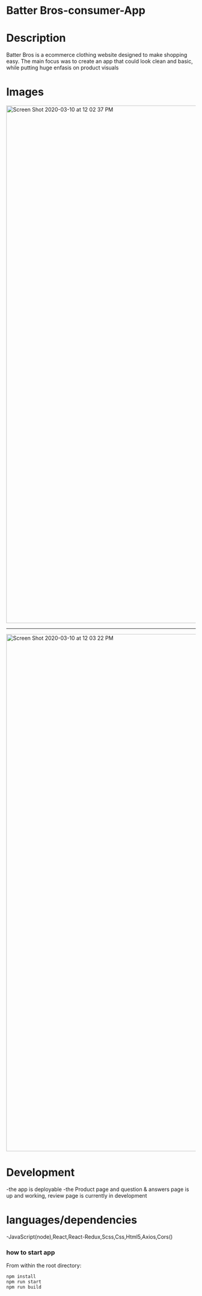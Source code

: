 # Batter Bros-consumer-App

# Description
Batter Bros is a ecommerce clothing website designed to make shopping easy. The main focus was to create an app that could look clean and basic, while putting huge enfasis on product visuals

# Images
<img width="1372" alt="Screen Shot 2020-03-10 at 12 02 37 PM" src="https://user-images.githubusercontent.com/46853230/76344486-4abaee00-62c7-11ea-9d22-e64b067dae12.png">
<hr>
<img width="1371" alt="Screen Shot 2020-03-10 at 12 03 22 PM" src="https://user-images.githubusercontent.com/46853230/76344500-4f7fa200-62c7-11ea-95cf-1621bde6abe1.png">

# Development
-the app is deployable 
-the Product page and question & answers page is up and working, review page is currently in development 

# languages/dependencies
-JavaScript(node),React,React-Redux,Scss,Css,Html5,Axios,Cors()

### how to start app

From within the root directory:
```
npm install
npm run start
npm run build

```

